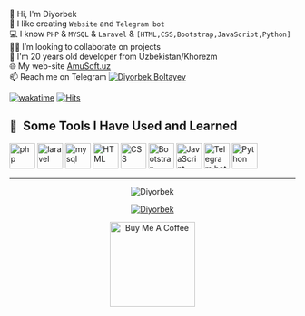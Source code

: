 👋 Hi, I'm Diyorbek \
💫 I like creating `Website` and `Telegram bot`\
💻 I know `PHP` & `MYSQL` & `Laravel` & `[HTML,CSS,Bootstrap,JavaScript,Python]`\
👨‍💻 I’m looking to collaborate on projects \
💬 I'm 20 years old developer from Uzbekistan/Khorezm \
🌐 My web-site  [AmuSoft.uz](http://amusoft.uz) \
📫 Reach me on Telegram [![Diyorbek Boltayev](https://img.shields.io/badge/DiyorbekBoltayev-30302f?style=flat&logo=telegram)](https://t.me/Diyorbek_Boltayev) 




[![wakatime](https://wakatime.com/badge/user/88be9afb-b2e3-4019-85f9-6e7d02e50981.svg)](https://wakatime.com/@88be9afb-b2e3-4019-85f9-6e7d02e50981)
[![Hits](https://hits.sh/github.com/DiyorbekBoltayev.svg?labelColor=4b0bc9)](https://hits.sh/github.com/DiyorbekBoltayev/)


<h2> 🚀 &nbsp;Some Tools I Have Used and Learned</h2>
<p align="left">

<img title="PHP"  src="https://miro.medium.com/max/870/1*A2tcXJbYa4k7133CjvCG4w.jpeg" alt="php" width="45" height="45"/>
 <img title="Laravel"  src="https://asset.brandfetch.io/ide68-31CH/idlxAUbIOo.jpeg" alt="laravel" width="45" height="45"/>
  <img title="MySQL"  src="https://e7.pngegg.com/pngimages/617/252/png-clipart-mysql-workbench-computer-icons-logo-database-server-blue-text.png" alt="mysql" width="45" height="45"/>
  <img title="HTML"  src="https://play-lh.googleusercontent.com/85WnuKkqDY4gf6tndeL4_Ng5vgRk7PTfmpI4vHMIosyq6XQ7ZGDXNtYG2s0b09kJMw" alt="HTML" width="45" height="45"/>
  <img title="CSS"  src="https://play-lh.googleusercontent.com/RTAZb9E639F4JBcuBRTPEk9_92I-kaKgBMw4LFxTGhdCQeqWukXh74rTngbQpBVGxqo" alt="CSS" width="45" height="45"/>
 <img title="Bootstrap"  src="https://avatars.githubusercontent.com/u/2918581?s=280&v=4" alt="Bootstrap" width="45" height="45"/>
  <img title="JavaScript"  src="https://upload.wikimedia.org/wikipedia/commons/thumb/9/99/Unofficial_JavaScript_logo_2.svg/800px-Unofficial_JavaScript_logo_2.svg.png" alt="JavaScript" width="45" height="45"/>
  
   <img title="Telegram Bot"  src="https://raw.githubusercontent.com/php-telegram-bot/assets/master/logo/512px/logo_plain.png" alt="Telegram bot" width="45" height="45"/>
   <img title="Python"  src="https://i.pinimg.com/originals/4d/13/d5/4d13d55d6d0b38b7a4e85fcf97ff6279.jpg" alt="Python" width="45" height="45"/>
</p>
<hr>
<p align="center"> <img src="https://github-readme-stats.vercel.app/api?username=DiyorbekBoltayev&show_icons=true&theme=gotham" alt="Diyorbek" />

<p align="center"> <a href="https://github.com/ryo-ma/github-profile-trophy"><img src="https://github-profile-trophy.vercel.app/?username=DiyorbekBoltayev&theme=onestar&row=1&margin-w=15&margin-h=15&no-bg=true" alt="Diyorbek" /></a> </p>

<p align="center" >
   <a href="https://www.buymeacoffee.com/boltayevdiyorbe" target="_blank"><img src="https://cdn.buymeacoffee.com/buttons/v2/default-blue.png" alt="Buy Me A Coffee" width="150px" ></a>
</p>


